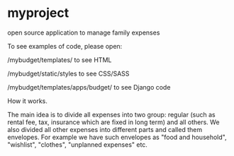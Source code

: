 myproject
========

open source application to manage family expenses
 
To see examples of code, please open:
 
/mybudget/templates/ to see HTML

/mybudget/static/styles to see CSS/SASS

/mybudget/templates/apps/budget/ to see Django code

 
How it works.

The main idea is to divide all expenses into two group: regular (such as rental fee, tax, insurance which are fixed in long term) and all others. We also divided all other expenses into different parts and called them envelopes. For example we have such envelopes as "food and household", "wishlist", "clothes", "unplanned expenses" etc.
